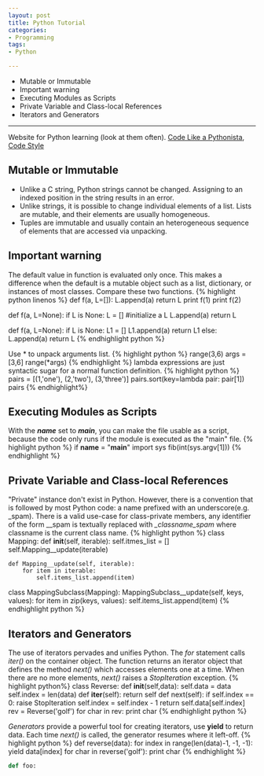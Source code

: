 ```yaml
---
layout: post
title: Python Tutorial
categories:
- Programming
tags:
- Python

---
```

* Mutable or Immutable
* Important warning
* Executing Modules as Scripts
* Private Variable and Class-local References
* Iterators and Generators

---
Website for Python learning (look at them often). [Code Like a Pythonista](http://python.net/~goodger/projects/pycon/2007/idiomatic/handout.html), [Code Style](http://docs.python-guide.org/en/latest/writing/style/) 


## Mutable or Immutable
- Unlike a C string, Python strings cannot be changed. Assigning to an indexed position in the string results in an error.
- Unlike strings, it is possible to change individual elements of a list. Lists are mutable, and their elements are usually homogeneous.
- Tuples are immutable and usually contain an heterogeneous sequence of elements that are accessed via unpacking.


## Important warning
The default value in function is evaluated only once. This makes a difference when the default is a mutable object such as a list, dictionary, or instances of most classes. Compare these two functions.
{% highlight python linenos %}
def f(a, L=[]):
	L.append(a)
	return L
print f(1)
print f(2)

def f(a, L=None):
	if L is None:
		L = []
	#initialize a L
	L.append(a)
	return L

def f(a, L=None):
	if L is None:
		L1 = []
		L1.append(a)
		return L1
	else:
		L.append(a)
		return L
{% endhighlight python %}

Use * to unpack arguments list.
{% highlight python %}
	range(3,6)
	args = [3,6]
	range(*args)
{% endhighlight %}
lambda expressions are just syntactic sugar for a normal function definition.
{% highlight python %}
	pairs = [(1,'one'), (2,'two'), (3,'three')]
	pairs.sort(key=lambda pair: pair[1])
	pairs
{% endhighlight%}
## Executing Modules as Scripts
With the *__name__* set to *__main__*, you can make the file usable as a script, because the code only runs if the module is executed as the "main" file.
{% highlight python %}
	if __name__ = "__main__"
		import sys
		fib(int(sys.argv[1]))
{% endhighlight %}

## Private Variable and Class-local References
"Private" instance don't exist in Python. However, there is a convention that is followed by most Python code: a name prefixed with an underscore(e.g. _spam). There is a valid use-case for class-private members, any identifier of the form __spam is textually replaced with *_classname_spam* where classname is the current class name.
{% highlight python %}
class Mapping:
	def __init__(self, iterable):
		self.itmes_list = []
		self.Mapping__update(iterable)

	def Mapping__update(self, iterable):
		for item in iterable:
			self.items_list.append(item)

class MappingSubclass(Mapping):
	MappingSubclass__update(self, keys, values):
		for item in zip(keys, values):
			self.items_list.append(item)
{% endhighlight python %}

## Iterators and Generators
The use of iterators pervades and unifies Python. The *for* statement calls *iter()* on the container object. The function returns an iterator object that defines the method *next()* which accesses elements one at a time. When there are no more elements, *next()* raises a *StopIteration* exception.
{% highlight python%}
class Reverse:
	def __init__(self,data):
		self.data = data
		self.index = len(data)
	def __iter__(self):
		return self
	def next(self):
		if self.index == 0:
			raise StopIteration
		self.index = self.index - 1
		return self.data[self.index]
rev = Reverse('golf')
for char in rev:
	print char
{% endhighlight python %}	

*Generators* provide a powerful tool for creating iterators, use **yield** to return data. Each time *next()* is called, the generator resumes where it left-off.
{% highlight python %}
	def reverse(data):
		for index in range(len(data)-1, -1, -1):
			yield data[index]
	for char in reverse('golf'):
		print char
{% endhighlight %}


```python
def foo:
```
